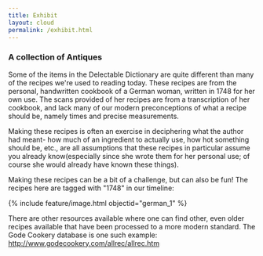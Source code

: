 ```yaml
---
title: Exhibit
layout: cloud
permalink: /exhibit.html
---
```


### A collection of Antiques

Some of the items in the Delectable Dictionary are quite different than many of the recipes we're used to reading today. These recipes are from the personal, handwritten cookbook of a German woman, written in 1748 for her own use. The scans provided of her recipes are from a transcription of her cookbook, and lack many of our modern preconceptions of what a recipe should be, namely times and precise measurements.

Making these recipes is often an exercise in deciphering what the author had meant- how much of an ingredient to actually use, how hot something should be, etc., are all assumptions that these recipes in particular assume you already know(especially since she wrote them for her personal use; of course she would already have known these things).

Making these recipes can be a bit of a challenge, but can also be fun! The recipes here are tagged with "1748" in our timeline:

{% include feature/image.html objectid="german_1" %}

There are other resources available where one can find other, even older recipes available that have been processed to a more modern standard. The Gode Cookery database is one such example: http://www.godecookery.com/allrec/allrec.htm 
